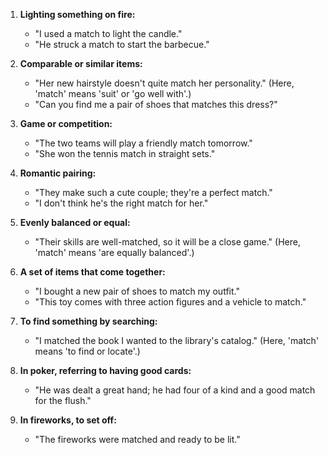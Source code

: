 1. **Lighting something on fire:**
   - "I used a match to light the candle."
   - "He struck a match to start the barbecue."

2. **Comparable or similar items:**
   - "Her new hairstyle doesn't quite match her personality." (Here, 'match' means 'suit' or 'go well with'.)
   - "Can you find me a pair of shoes that matches this dress?"

3. **Game or competition:**
   - "The two teams will play a friendly match tomorrow."
   - "She won the tennis match in straight sets."

4. **Romantic pairing:**
   - "They make such a cute couple; they're a perfect match."
   - "I don't think he's the right match for her."

5. **Evenly balanced or equal:**
   - "Their skills are well-matched, so it will be a close game." (Here, 'match' means 'are equally balanced'.)

6. **A set of items that come together:**
   - "I bought a new pair of shoes to match my outfit."
   - "This toy comes with three action figures and a vehicle to match."

7. **To find something by searching:**
   - "I matched the book I wanted to the library's catalog." (Here, 'match' means 'to find or locate'.)

8. **In poker, referring to having good cards:**
   - "He was dealt a great hand; he had four of a kind and a good match for the flush."

9. **In fireworks, to set off:**
   - "The fireworks were matched and ready to be lit."